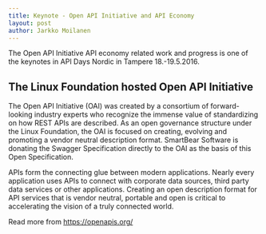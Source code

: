 ```yaml
---
title: Keynote - Open API Initiative and API Economy
layout: post
author: Jarkko Moilanen
---
```


The Open API Initiative API economy related work and progress is one of the keynotes in API Days Nordic in Tampere 18.-19.5.2016. 

## The Linux Foundation hosted Open API Initiative

The Open API Initiative (OAI) was created by a consortium of forward-looking industry experts who recognize the immense value of standardizing on how REST APIs are described. As an open governance structure under the Linux Foundation, the OAI is focused on creating, evolving and promoting a vendor neutral description format. SmartBear Software is donating the Swagger Specification directly to the OAI as the basis of this Open Specification.  
 
APIs form the connecting glue between modern applications. Nearly every application uses APIs to connect with corporate data sources, third party data services or other applications. Creating an open description format for API services that is vendor neutral, portable and open is critical to accelerating the vision of a truly connected world. 

Read more from https://openapis.org/
